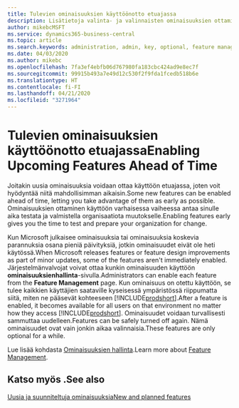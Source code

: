 ```yaml
---
title: Tulevien ominaisuuksien käyttöönotto etuajassa
description: Lisätietoja valinta- ja valinnaisten ominaisuuksien ottamisesta käyttöön ennen kuin ne tulevat pakollisiksi.
author: mikebcMSFT
ms.service: dynamics365-business-central
ms.topic: article
ms.search.keywords: administration, admin, key, optional, feature management, early access, preview
ms.date: 04/03/2020
ms.author: mikebc
ms.openlocfilehash: 7fa3ef4ebfb06d767980fa183cbc424ad9e8ec7f
ms.sourcegitcommit: 99915b493a7e49d12c530f2f9fda1fcedb518b6e
ms.translationtype: HT
ms.contentlocale: fi-FI
ms.lasthandoff: 04/21/2020
ms.locfileid: "3271964"
---
```

# <a name="enabling-upcoming-features-ahead-of-time"></a><span data-ttu-id="33740-103">Tulevien ominaisuuksien käyttöönotto etuajassa</span><span class="sxs-lookup"><span data-stu-id="33740-103">Enabling Upcoming Features Ahead of Time</span></span>

<span data-ttu-id="33740-104">Joitakin uusia ominaisuuksia voidaan ottaa käyttöön etuajassa, joten voit hyödyntää niitä mahdollisimman aikaisin.</span><span class="sxs-lookup"><span data-stu-id="33740-104">Some new features can be enabled ahead of time, letting you take advantage of them as early as possible.</span></span> <span data-ttu-id="33740-105">Ominaisuuksien ottaminen käyttöön varhaisessa vaiheessa antaa sinulle aika testata ja valmistella organisaatiota muutokselle.</span><span class="sxs-lookup"><span data-stu-id="33740-105">Enabling features early gives you the time to test and prepare your organization for change.</span></span>

<span data-ttu-id="33740-106">Kun Microsoft julkaisee ominaisuuksia tai ominaisuuksia koskevia parannuksia osana pieniä päivityksiä, jotkin ominaisuudet eivät ole heti käytössä.</span><span class="sxs-lookup"><span data-stu-id="33740-106">When Microsoft releases features or feature design improvements as part of minor updates, some of the features aren't immediately enabled.</span></span> <span data-ttu-id="33740-107">Järjestelmänvalvojat voivat ottaa kunkin ominaisuuden käyttöön **ominaisuuksienhallinta**-sivulla.</span><span class="sxs-lookup"><span data-stu-id="33740-107">Administrators can enable each feature from the **Feature Management** page.</span></span> <span data-ttu-id="33740-108">Kun ominaisuus on otettu käyttöön, se tulee kaikkien käyttäjien saataville kyseisessä ympäristössä riippumatta siitä, miten ne pääsevät kohteeseen [!INCLUDE[prodshort](includes/prodshort.md)].</span><span class="sxs-lookup"><span data-stu-id="33740-108">After a feature is enabled, it becomes available for all users on that environment no matter how they access [!INCLUDE[prodshort](includes/prodshort.md)].</span></span> <span data-ttu-id="33740-109">Ominaisuudet voidaan turvallisesti sammuttaa uudelleen.</span><span class="sxs-lookup"><span data-stu-id="33740-109">Features can be safely turned off again.</span></span> <span data-ttu-id="33740-110">Nämä ominaisuudet ovat vain jonkin aikaa valinnaisia.</span><span class="sxs-lookup"><span data-stu-id="33740-110">These features are only optional for a while.</span></span>

<span data-ttu-id="33740-111">Lue lisää kohdasta [Ominaisuuksien hallinta](/dynamics365/business-central/dev-itpro/administration/feature-management).</span><span class="sxs-lookup"><span data-stu-id="33740-111">Learn more about [Feature Management](/dynamics365/business-central/dev-itpro/administration/feature-management).</span></span>  

## <a name="see-also"></a><span data-ttu-id="33740-112">Katso myös .</span><span class="sxs-lookup"><span data-stu-id="33740-112">See also</span></span>

[<span data-ttu-id="33740-113">Uusia ja suunniteltuja ominaisuuksia</span><span class="sxs-lookup"><span data-stu-id="33740-113">New and planned features</span></span>](https://aka.ms/Dynamics365ReleasePlan)  
